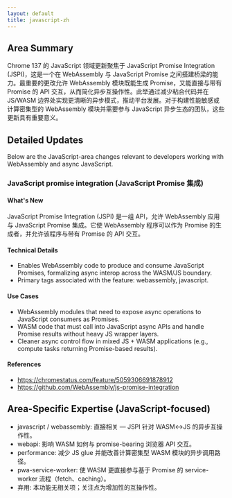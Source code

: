 ```yaml
---
layout: default
title: javascript-zh
---
```


## Area Summary

Chrome 137 的 JavaScript 领域更新聚焦于 JavaScript Promise Integration (JSPI)，这是一个在 WebAssembly 与 JavaScript Promise 之间搭建桥梁的能力。最重要的更改允许 WebAssembly 模块既能生成 Promise，又能直接与带有 Promise 的 API 交互，从而简化异步互操作性。此举通过减少粘合代码并在 JS/WASM 边界处实现更清晰的异步模式，推动平台发展。对于构建性能敏感或计算密集型的 WebAssembly 模块并需要参与 JavaScript 异步生态的团队，这些更新具有重要意义。

## Detailed Updates

Below are the JavaScript-area changes relevant to developers working with WebAssembly and async JavaScript.

### JavaScript promise integration (JavaScript Promise 集成)

#### What's New
JavaScript Promise Integration (JSPI) 是一组 API，允许 WebAssembly 应用与 JavaScript Promise 集成。它使 WebAssembly 程序可以作为 Promise 的生成者，并允许该程序与带有 Promise 的 API 交互。

#### Technical Details
- Enables WebAssembly code to produce and consume JavaScript Promises, formalizing async interop across the WASM/JS boundary.
- Primary tags associated with the feature: webassembly, javascript.

#### Use Cases
- WebAssembly modules that need to expose async operations to JavaScript consumers as Promises.
- WASM code that must call into JavaScript async APIs and handle Promise results without heavy JS wrapper layers.
- Cleaner async control flow in mixed JS + WASM applications (e.g., compute tasks returning Promise-based results).

#### References
- https://chromestatus.com/feature/5059306691878912
- https://github.com/WebAssembly/js-promise-integration

## Area-Specific Expertise (JavaScript-focused)

- javascript / webassembly: 直接相关 — JSPI 针对 WASM↔JS 的异步互操作性。
- webapi: 影响 WASM 如何与 promise-bearing 浏览器 API 交互。
- performance: 减少 JS glue 并能改善计算密集型 WASM 模块的异步调用路径。
- pwa-service-worker: 使 WASM 更直接参与基于 Promise 的 service-worker 流程（fetch、caching）。
- 弃用: 本功能无相关项；关注点为增加性的互操作性。
